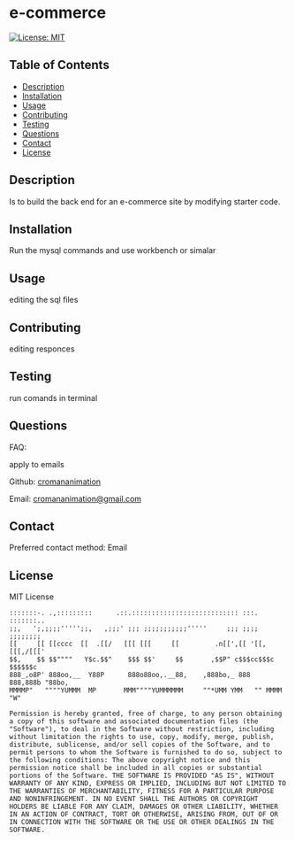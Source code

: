 # e-commerce
[![License: MIT](https://img.shields.io/badge/License-MIT-yellow.svg)](https://opensource.org/licenses/MIT)

## Table of Contents
 - [Description](#description)
 - [Installation](#installation)
 - [Usage](#usage)
 - [Contributing](#contributing)
 - [Testing](#testing)
 - [Questions](#questions)
 - [Contact](#contact)
 - [License](#license)


## Description

Is to build the back end for an e-commerce site by modifying starter code.

## Installation

Run the mysql commands and use workbench or simalar

## Usage

editing the sql files

## Contributing

editing responces

## Testing

run comands in terminal

## Questions
 FAQ:

apply to emails

Github: [cromananimation](https://github.com/cromananimation)

 Email: cromananimation@gmail.com

## Contact

 Preferred contact method: Email

## License

MIT License
    
    :::::::-. .,:::::::::      .::.::::::::::::::::::::::::::: :::.    :::::::..   
    ;;,   ';,;;;;''''';;,   ,;;;' ;;; ;;;;;;;;;;;'''''     ;;; ;;;;   ;;;;;;;;  
    [[     [[ [[cccc  [[  .[[/   [[[ [[[     [[         .n[[',[[ '[[,  [[[,/[[['  
    $$,    $$ $$""""   Y$c.$$"    $$$ $$'     $$       ,$$P" c$$$cc$$$c $$$$$$c    
    888_,o8P' 888oo,__  Y88P      888o88oo,.__88,    ,888bo,_ 888   888,888b "88bo,
    MMMMP"   """"YUMMM  MP       MMM""""YUMMMMMM     ""*UMM YMM   "" MMMM   "W" 

    Permission is hereby granted, free of charge, to any person obtaining a copy of this software and associated documentation files (the "Software"), to deal in the Software without restriction, including without limitation the rights to use, copy, modify, merge, publish, distribute, sublicense, and/or sell copies of the Software, and to permit persons to whom the Software is furnished to do so, subject to the following conditions: The above copyright notice and this permission notice shall be included in all copies or substantial portions of the Software. THE SOFTWARE IS PROVIDED "AS IS", WITHOUT WARRANTY OF ANY KIND, EXPRESS OR IMPLIED, INCLUDING BUT NOT LIMITED TO THE WARRANTIES OF MERCHANTABILITY, FITNESS FOR A PARTICULAR PURPOSE AND NONINFRINGEMENT. IN NO EVENT SHALL THE AUTHORS OR COPYRIGHT HOLDERS BE LIABLE FOR ANY CLAIM, DAMAGES OR OTHER LIABILITY, WHETHER IN AN ACTION OF CONTRACT, TORT OR OTHERWISE, ARISING FROM, OUT OF OR IN CONNECTION WITH THE SOFTWARE OR THE USE OR OTHER DEALINGS IN THE SOFTWARE.